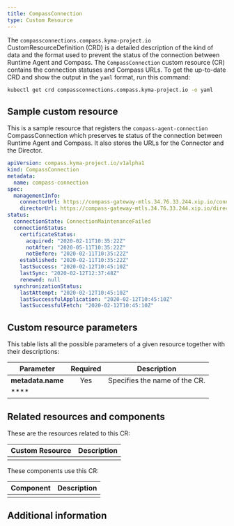 ```yaml
---
title: CompassConnection
type: Custom Resource
---
```


The `compassconnections.compass.kyma-project.io` CustomResourceDefinition (CRD) is a detailed description of the kind of data and the format used to prevent the status of the connection between Runtime Agent and Compass. The `CompassConnection` custom resource (CR) contains the connection statuses and Compass URLs. To get the up-to-date CRD and show the output in the `yaml` format, run this command:

```bash
kubectl get crd compassconnections.compass.kyma-project.io -o yaml
```

## Sample custom resource

This is a sample resource that registers the `compass-agent-connection` CompassConnection which preserves te status of the connection between Runtime Agent and Compass. It also stores the URLs for the Connector and the Director. 

```yaml
apiVersion: compass.kyma-project.io/v1alpha1
kind: CompassConnection
metadata:
  name: compass-connection
spec:
  managementInfo:
    connectorUrl: https://compass-gateway-mtls.34.76.33.244.xip.io/connector/graphql
    directorUrl: https://compass-gateway-mtls.34.76.33.244.xip.io/director/graphql
status:
  connectionState: ConnectionMaintenanceFailed
  connectionStatus:
    certificateStatus:
      acquired: "2020-02-11T10:35:22Z"
      notAfter: "2020-05-11T10:35:22Z"
      notBefore: "2020-02-11T10:35:22Z"
    established: "2020-02-11T10:35:22Z"
    lastSuccess: "2020-02-12T10:45:10Z"
    lastSync: "2020-02-12T12:37:48Z"
    renewed: null
  synchronizationStatus:
    lastAttempt: "2020-02-12T10:45:10Z"
    lastSuccessfulApplication: "2020-02-12T10:45:10Z"
    lastSuccessfulFetch: "2020-02-12T10:45:10Z"
```

## Custom resource parameters

This table lists all the possible parameters of a given resource together with their descriptions:

| **Parameter** | **Required** | **Description** |
|---------------|:------------:|-----------------|
| **metadata.name** | Yes | Specifies the name of the CR. |
| **** |  |  |

## Related resources and components

These are the resources related to this CR:

| **Custom Resource** | **Description**  |
|---------------------|:----------------:|
|                     |                  |

These components use this CR:

| **Component** | **Description** |
|---------------|:---------------:|
|               |                 |

## Additional information

<!--- 
The Application Operator adds the **status** section which describes the status of the Application installation to the created CR periodically. This table lists the fields of the **status** section.

| Field   |  Description |
|----------|-------------|
| **status.installationStatus** | Describes the status of the Application installation. |
| **status.installationStatus.description** | Provides a longer description of the installation status. |
| **status.installationStatus.status** | Provides a short, human-readable description of the installation status. |
--->